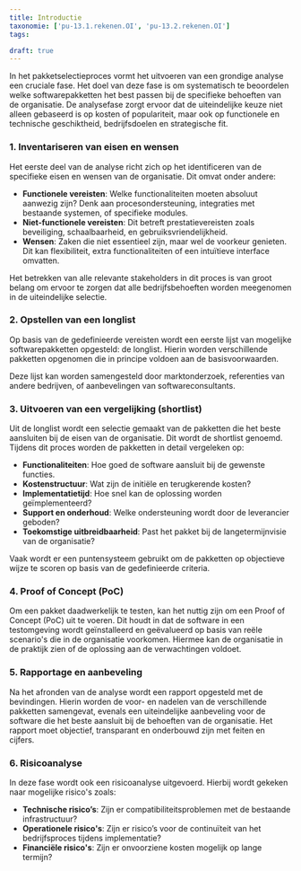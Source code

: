```yaml
---
title: Introductie
taxonomie: ['pu-13.1.rekenen.OI', 'pu-13.2.rekenen.OI']
tags:

draft: true 
---
```

In het pakketselectieproces vormt het uitvoeren van een grondige analyse een cruciale fase. Het doel van deze fase is om systematisch te beoordelen welke softwarepakketten het best passen bij de specifieke behoeften van de organisatie. De analysefase zorgt ervoor dat de uiteindelijke keuze niet alleen gebaseerd is op kosten of populariteit, maar ook op functionele en technische geschiktheid, bedrijfsdoelen en strategische fit.

### 1. Inventariseren van eisen en wensen
   Het eerste deel van de analyse richt zich op het identificeren van de specifieke eisen en wensen van de organisatie. Dit omvat onder andere:
   - **Functionele vereisten**: Welke functionaliteiten moeten absoluut aanwezig zijn? Denk aan procesondersteuning, integraties met bestaande systemen, of specifieke modules.
   - **Niet-functionele vereisten**: Dit betreft prestatievereisten zoals beveiliging, schaalbaarheid, en gebruiksvriendelijkheid.
   - **Wensen**: Zaken die niet essentieel zijn, maar wel de voorkeur genieten. Dit kan flexibiliteit, extra functionaliteiten of een intuïtieve interface omvatten.

   Het betrekken van alle relevante stakeholders in dit proces is van groot belang om ervoor te zorgen dat alle bedrijfsbehoeften worden meegenomen in de uiteindelijke selectie.

### 2. Opstellen van een longlist
   Op basis van de gedefinieerde vereisten wordt een eerste lijst van mogelijke softwarepakketten opgesteld: de longlist. Hierin worden verschillende pakketten opgenomen die in principe voldoen aan de basisvoorwaarden.

   Deze lijst kan worden samengesteld door marktonderzoek, referenties van andere bedrijven, of aanbevelingen van softwareconsultants.

### 3. Uitvoeren van een vergelijking (shortlist)
   Uit de longlist wordt een selectie gemaakt van de pakketten die het beste aansluiten bij de eisen van de organisatie. Dit wordt de shortlist genoemd. Tijdens dit proces worden de pakketten in detail vergeleken op:
   - **Functionaliteiten**: Hoe goed de software aansluit bij de gewenste functies.
   - **Kostenstructuur**: Wat zijn de initiële en terugkerende kosten?
   - **Implementatietijd**: Hoe snel kan de oplossing worden geïmplementeerd?
   - **Support en onderhoud**: Welke ondersteuning wordt door de leverancier geboden?
   - **Toekomstige uitbreidbaarheid**: Past het pakket bij de langetermijnvisie van de organisatie?

   Vaak wordt er een puntensysteem gebruikt om de pakketten op objectieve wijze te scoren op basis van de gedefinieerde criteria.

### 4. **Proof of Concept (PoC)**
   Om een pakket daadwerkelijk te testen, kan het nuttig zijn om een Proof of Concept (PoC) uit te voeren. Dit houdt in dat de software in een testomgeving wordt geïnstalleerd en geëvalueerd op basis van reële scenario's die in de organisatie voorkomen. Hiermee kan de organisatie in de praktijk zien of de oplossing aan de verwachtingen voldoet.

### 5. **Rapportage en aanbeveling**
   Na het afronden van de analyse wordt een rapport opgesteld met de bevindingen. Hierin worden de voor- en nadelen van de verschillende pakketten samengevat, evenals een uiteindelijke aanbeveling voor de software die het beste aansluit bij de behoeften van de organisatie. Het rapport moet objectief, transparant en onderbouwd zijn met feiten en cijfers.

### 6. **Risicoanalyse**
   In deze fase wordt ook een risicoanalyse uitgevoerd. Hierbij wordt gekeken naar mogelijke risico's zoals:
   - **Technische risico’s**: Zijn er compatibiliteitsproblemen met de bestaande infrastructuur?
   - **Operationele risico's**: Zijn er risico’s voor de continuïteit van het bedrijfsproces tijdens implementatie?
   - **Financiële risico's**: Zijn er onvoorziene kosten mogelijk op lange termijn?